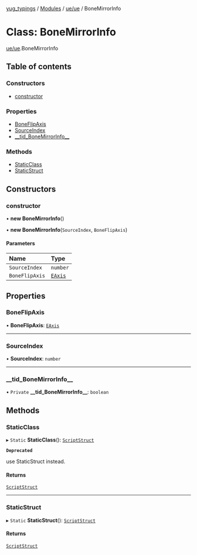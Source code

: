 [yug_typings](../README.md) / [Modules](../modules.md) / [ue/ue](../modules/ue_ue.md) / BoneMirrorInfo

# Class: BoneMirrorInfo

[ue/ue](../modules/ue_ue.md).BoneMirrorInfo

## Table of contents

### Constructors

- [constructor](ue_ue.BoneMirrorInfo.md#constructor)

### Properties

- [BoneFlipAxis](ue_ue.BoneMirrorInfo.md#boneflipaxis)
- [SourceIndex](ue_ue.BoneMirrorInfo.md#sourceindex)
- [\_\_tid\_BoneMirrorInfo\_\_](ue_ue.BoneMirrorInfo.md#__tid_bonemirrorinfo__)

### Methods

- [StaticClass](ue_ue.BoneMirrorInfo.md#staticclass)
- [StaticStruct](ue_ue.BoneMirrorInfo.md#staticstruct)

## Constructors

### constructor

• **new BoneMirrorInfo**()

• **new BoneMirrorInfo**(`SourceIndex`, `BoneFlipAxis`)

#### Parameters

| Name | Type |
| :------ | :------ |
| `SourceIndex` | `number` |
| `BoneFlipAxis` | [`EAxis`](../enums/ue_ue.EAxis.md) |

## Properties

### BoneFlipAxis

• **BoneFlipAxis**: [`EAxis`](../enums/ue_ue.EAxis.md)

___

### SourceIndex

• **SourceIndex**: `number`

___

### \_\_tid\_BoneMirrorInfo\_\_

• `Private` **\_\_tid\_BoneMirrorInfo\_\_**: `boolean`

## Methods

### StaticClass

▸ `Static` **StaticClass**(): [`ScriptStruct`](ue_ue.ScriptStruct.md)

**`Deprecated`**

use StaticStruct instead.

#### Returns

[`ScriptStruct`](ue_ue.ScriptStruct.md)

___

### StaticStruct

▸ `Static` **StaticStruct**(): [`ScriptStruct`](ue_ue.ScriptStruct.md)

#### Returns

[`ScriptStruct`](ue_ue.ScriptStruct.md)
